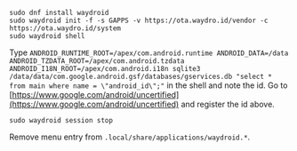 ```
sudo dnf install waydroid
sudo waydroid init -f -s GAPPS -v https://ota.waydro.id/vendor -c https://ota.waydro.id/system
sudo waydroid shell
```
Type `ANDROID_RUNTIME_ROOT=/apex/com.android.runtime ANDROID_DATA=/data ANDROID_TZDATA_ROOT=/apex/com.android.tzdata ANDROID_I18N_ROOT=/apex/com.android.i18n sqlite3 /data/data/com.google.android.gsf/databases/gservices.db "select * from main where name = \"android_id\";"` in the shell and note the id.
Go to [https://www.google.com/android/uncertified](https://www.google.com/android/uncertified) and register the id above.
```
sudo waydroid session stop
```
Remove menu entry from `.local/share/applications/waydroid.*`.